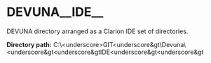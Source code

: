 # DEVUNA__IDE__
DEVUNA directory arranged as a Clarion IDE set of directories.

**Directory path:** C:\\&lt;underscore&gt;GIT&lt;underscore&gt\\Devuna\\&lt;underscore&gt&lt;underscore&gtIDE&lt;underscore&gt&lt;underscore&gt
